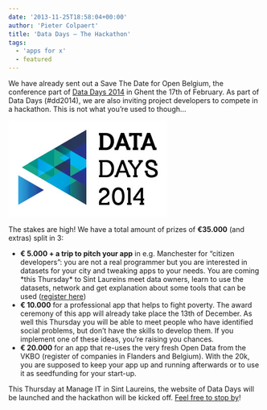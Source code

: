 ```yaml
---
date: '2013-11-25T18:58:04+00:00'
author: 'Pieter Colpaert'
title: 'Data Days – The Hackathon'
tags:
  - 'apps for x'
  - featured
---
```


We have already sent out a Save The Date for Open Belgium, the conference part of [Data Days 2014](http://datadays.be) in Ghent the 17th of February. As part of Data Days (#dd2014), we are also inviting project developers to compete in a hackathon. This is not what you’re used to though…

![data_days_2014](data_days_2014.jpg)

The stakes are high! We have a total amount of prizes of **€35.000** (and extras) split in 3:

- **€ 5.000 + a trip to pitch your app** in e.g. Manchester for “citizen developers”: you are not a real programmer but you are interested in datasets for your city and tweaking apps to your needs. You are coming \*this Thursday\* to Sint Laureins meet data owners, learn to use the datasets, network and get explanation about some tools that can be used ([register here](http://www.v-ict-or.be/form_submissions/new?form_id=52793f80ce3fb559cc000007))
- **€ 10.000** for a professional app that helps to fight poverty. The award ceremony of this app will already take place the 13th of December. As well this Thursday you will be able to meet people who have identified social problems, but don’t have the skills to develop them. If you implement one of these ideas, you’re raising you chances.
- **€ 20.000** for an app that re-uses the very fresh Open Data from the VKBO (register of companies in Flanders and Belgium). With the 20k, you are supposed to keep your app up and running afterwards or to use it as seedfunding for your start-up.

This Thursday at Manage IT in Sint Laureins, the website of Data Days will be launched and the hackathon will be kicked off. [Feel free to stop by](http://www.v-ict-or.be/nieuws/citadel-on-the-move-hackathon-sleep-jij-5-000-10-000-of-20-000-in-de-wacht)!
